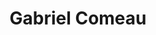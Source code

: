 ---
title: Gabriel Comeau
collection: members
layout: member.html
image: Gabriel Comeau.jpg
url: gabriel-comeau
---